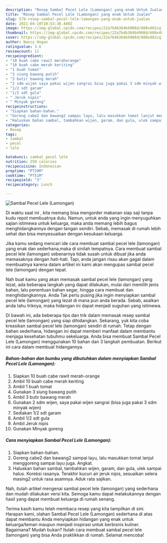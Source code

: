 ```yaml
---
description: "Resep Sambal Pecel Lele (Lamongan) yang enak Untuk Jualan"
title: "Resep Sambal Pecel Lele (Lamongan) yang enak Untuk Jualan"
slug: 579-resep-sambal-pecel-lele-lamongan-yang-enak-untuk-jualan
date: 2021-04-10T10:53:38.440Z
image: https://img-global.cpcdn.com/recipes/22a7b4b364b4908d/680x482cq70/sambal-pecel-lele-lamongan-foto-resep-utama.jpg
thumbnail: https://img-global.cpcdn.com/recipes/22a7b4b364b4908d/680x482cq70/sambal-pecel-lele-lamongan-foto-resep-utama.jpg
cover: https://img-global.cpcdn.com/recipes/22a7b4b364b4908d/680x482cq70/sambal-pecel-lele-lamongan-foto-resep-utama.jpg
author: Nancy Hogan
ratingvalue: 3.6
reviewcount: 12
recipeingredient:
- "10 buah cabe rawit merahorange"
- "10 buah cabe merah keriting"
- "1 buah tomat"
- "3 siung bawang putih"
- "3 butir bawang merah"
- "2 sdm wijen saya pakai wijen sangrai bisa juga pakai 3 sdm minyak wijen"
- "1/2 sdt garam"
- "1/2 sdt gula"
- " Jeruk nipis"
- " Minyak goreng"
recipeinstructions:
- "Siapkan bahan-bahan."
- "Goreng cabe2 dan bawang2 sampai layu, lalu masukkan tomat lanjut menggoreng sampai layu juga. Angkat."
- "Haluskan bahan sambal, tambahkan wijen, garam, dan gula, ulek sampai halus. Koreksi rasanya. Terakhir kucuri air jeruk nipis, sesuaikan selera masing2 untuk rasa asamnya. Aduk rata sajikan."
categories:
- Resep
tags:
- sambal
- pecel
- lele

katakunci: sambal pecel lele 
nutrition: 259 calories
recipecuisine: Indonesian
preptime: "PT29M"
cooktime: "PT51M"
recipeyield: "3"
recipecategory: Lunch

---
```



![Sambal Pecel Lele (Lamongan)](https://img-global.cpcdn.com/recipes/22a7b4b364b4908d/680x482cq70/sambal-pecel-lele-lamongan-foto-resep-utama.jpg)

Di waktu  saat ini , kita memang bisa mengorder makanan siap saji tanpa kudu repot membuatnya dulu. Namun, untuk anda yang ingin menyuguhkan sajian istimewa untuk keluarga, maka anda memang lebih bagus menghidangkannya dengan tangan sendiri. Sebab, memasak di rumah lebih sehat dan bisa menyesuaikan dengan kesukaan keluarga.

Jika kamu sedang mencari ide cara membuat sambal pecel lele (lamongan) yang enak dan sederhana,maka di sinilah tempatnya. Cara membuat sambal pecel lele (lamongan)  sebenarnya tidak susah untuk dibuat jika anda memasaknya dengan hati-hati. Tapi, anda jangan risau akan gagal dalam membuatnya 
karena dalam artikel ini kami akan mengupas sambal pecel lele (lamongan) dengan tepat.  



Nah buat kamu yang akan memasak sambal pecel lele (lamongan) yang lezat, ada beberapa langkah yang dapat dilakukan, mulai dari memilih jenis bahan, lalu penentuan bahan segar, hingga cara membuat dan menghidangkannya. Anda Tak perlu pusing jika ingin menyiapkan sambal pecel lele (lamongan) yang lezat di mana pun anda berada. Sebab, asalkan anda  tahu triknya, maka hidangan ini dapat menjadi suguhan yang istimewa.

Di bawah ini, ada beberapa tips dan trik dalam memasak resep sambal pecel lele (lamongan) yang siap dihidangkan. Sekarang, yuk kita coba kreasikan sambal pecel lele (lamongan) sendiri di rumah. Tetap dengan bahan sederhana, hidangan ini dapat memberi manfaat dalam membantu menjaga kesehatan tubuhmu sekeluarga. Anda bisa membuat Sambal Pecel Lele (Lamongan) menggunakan 10 bahan dan 3 langkah pembuatan. Berikut ini cara dalam membuat hidangannya.

<!--inarticleads1-->

##### Bahan-bahan dan bumbu yang dibutuhkan dalam menyiapkan Sambal Pecel Lele (Lamongan):

1. Siapkan 10 buah cabe rawit merah-orange
1. Ambil 10 buah cabe merah keriting
1. Ambil 1 buah tomat
1. Gunakan 3 siung bawang putih
1. Ambil 3 butir bawang merah
1. Gunakan 2 sdm wijen, saya pakai wijen sangrai (bisa juga pakai 3 sdm minyak wijen)
1. Sediakan 1/2 sdt garam
1. Ambil 1/2 sdt gula
1. Ambil  Jeruk nipis
1. Gunakan  Minyak goreng




<!--inarticleads2-->

##### Cara menyiapkan Sambal Pecel Lele (Lamongan):

1. Siapkan bahan-bahan.
1. Goreng cabe2 dan bawang2 sampai layu, lalu masukkan tomat lanjut menggoreng sampai layu juga. Angkat.
1. Haluskan bahan sambal, tambahkan wijen, garam, dan gula, ulek sampai halus. Koreksi rasanya. Terakhir kucuri air jeruk nipis, sesuaikan selera masing2 untuk rasa asamnya. Aduk rata sajikan.




Nah, itulah artikel mengenai  sambal pecel lele (lamongan)  yang sederhana dan mudah dilakukan versi kita. Semoga kamu dapat melakukannya dengan hasil yang dapat membuat keluarga di rumah senang. 

Terima kasih kamu telah membaca resep yang kita tampilkan di sini. Harapan kami, olahan  Sambal Pecel Lele (Lamongan) sederhana di atas dapat membantu Anda menyiapkan hidangan yang enak untuk keluarga/teman maupun menjadi inspirasi untuk berbisnis kuliner. Bagaimana? Mudah bukan? Itulah cara membuat sambal pecel lele (lamongan) yang bisa Anda praktikkan di rumah. Selamat mencoba!

